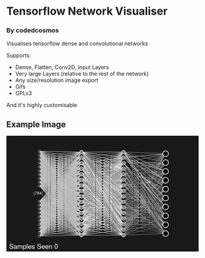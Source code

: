 # Tensorflow Network Visualiser

### By codedcosmos
Visualises tensorflow dense and convolutional networks

Supports:

* Dense, Flatten, Conv2D, Input Layers
* Very large Layers (relative to the rest of the network)
* Any size/resolution image export
* Gifs
* GPLv3

And it's highly customisable

## Example Image
![ExampleDense:](example_dense.png)